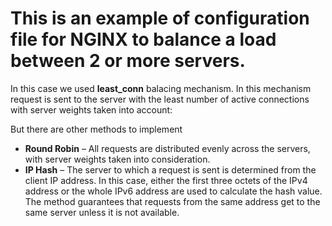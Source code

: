 # This is an example of configuration file for NGINX to balance a load between 2 or more servers.

In this case we used **least_conn** balacing mechanism. In this mechanism request is sent to the server with the least number of active connections with server weights taken into account:
 
 But there are other methods to implement
- **Round Robin** – All requests are distributed evenly across the servers, with server weights taken into consideration. 
- **IP Hash** – The server to which a request is sent is determined from the client IP address. In this case, either the first three octets of the IPv4 address or the whole IPv6 address are used to calculate the hash value. The method guarantees that requests from the same address get to the same server unless it is not available.
